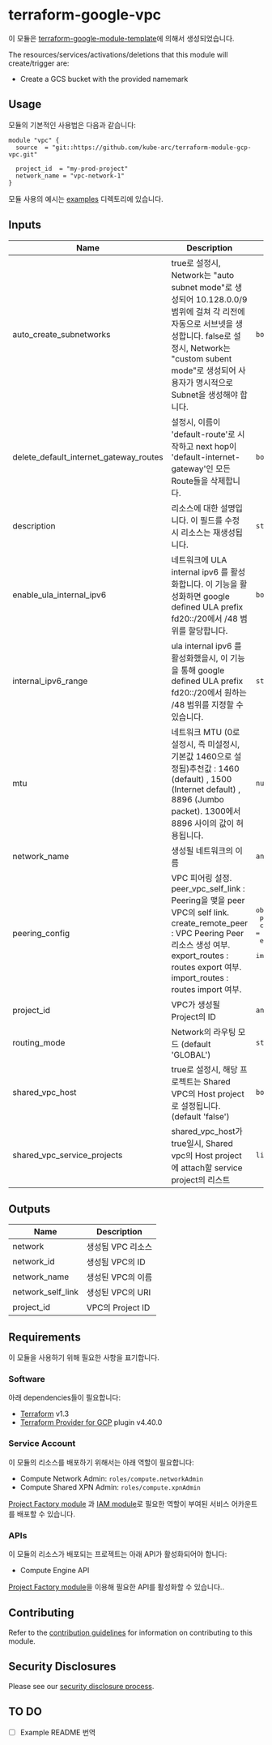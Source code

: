 # terraform-google-vpc

이 모듈은 [terraform-google-module-template](https://github.com/kube-arc/terraform-module-gcp-template)에 의해서 생성되었습니다. 

The resources/services/activations/deletions that this module will create/trigger are:

- Create a GCS bucket with the provided namemark

## Usage

모듈의 기본적인 사용법은 다음과 같습니다:

```hcl
module "vpc" {
  source  = "git::https://github.com/kube-arc/terraform-module-gcp-vpc.git"

  project_id  = "my-prod-project"
  network_name = "vpc-network-1"
}
```

모듈 사용의 예시는 [examples](./examples/) 디렉토리에 있습니다.

<!-- BEGINNING OF PRE-COMMIT-TERRAFORM DOCS HOOK -->
## Inputs

| Name | Description | Type | Default | Required |
|------|-------------|------|---------|:--------:|
| auto\_create\_subnetworks | true로 설정시, Network는 "auto subnet mode"로 생성되어 10.128.0.0/9 범위에 걸쳐 각 리전에 자동으로 서브넷을 생성합니다. false로 설정시, Network는 "custom subent mode"로 생성되어 사용자가 명시적으로 Subnet을 생성해야 합니다. | `bool` | `false` | no |
| delete\_default\_internet\_gateway\_routes | 설정시, 이름이 'default-route'로 시작하고 next hop이 'default-internet-gateway'인 모든 Route들을 삭제합니다. | `bool` | `false` | no |
| description | 리소스에 대한 설명입니다. 이 필드를 수정 시 리소스는 재생성됩니다. | `string` | `""` | no |
| enable\_ula\_internal\_ipv6 | 네트워크에 ULA internal ipv6 를 활성화합니다. 이 기능을 활성화하면 google defined ULA prefix fd20::/20에서 /48 범위를 할당합니다. | `bool` | `false` | no |
| internal\_ipv6\_range | ula internal ipv6 를 활성화했을시, 이 기능을 통해 google defined ULA prefix fd20::/20에서 원하는 /48 범위를 지정할 수 있습니다. | `string` | `""` | no |
| mtu | 네트워크 MTU (0로 설정시, 즉 미설정시, 기본값 1460으로 설정됨)추천값 : 1460 (default) , 1500 (Internet default) , 8896 (Jumbo packet). 1300에서 8896 사이의 값이 허용됩니다. | `number` | `0` | no |
| network\_name | 생성될 네트워크의 이름 | `any` | n/a | yes |
| peering\_config | VPC 피어링 설정. <br /> peer_vpc_self_link : Peering을 맺을 peer VPC의 self link.<br />create_remote_peer : VPC Peering Peer 리소스 생성 여부.<br /> export_routes : routes export 여부.<br /> import_routes : routes import 여부.| <pre>object({<br>    peer_vpc_self_link = string<br>    create_remote_peer = optional(bool, true)<br>    export_routes = optional(bool)<br>    import_routes = optional(bool) })</pre> | `null` | no |
| project\_id | VPC가 생성될 Project의 ID | `any` | n/a | yes |
| routing\_mode | Network의 라우팅 모드 (default 'GLOBAL') | `string` | `"GLOBAL"` | no |
| shared\_vpc\_host | true로 설정시, 해당 프로젝트는 Shared VPC의 Host project로 설정됩니다. (default 'false') | `bool` | `false` | no |
| shared\_vpc\_service\_projects | shared_vpc_host가 true일시, Shared vpc의 Host project에 attach할 service project의 리스트 | `list(string)` | `[]` | no |

## Outputs

| Name | Description |
|------|-------------|
| network | 생성됨 VPC 리소스 |
| network\_id | 생성됨 VPC의 ID |
| network\_name | 생성된 VPC의 이름 |
| network\_self\_link | 생성된 VPC의 URI |
| project\_id | VPC의 Project ID |

<!-- END OF PRE-COMMIT-TERRAFORM DOCS HOOK -->

## Requirements

이 모듈을 사용하기 위해 필요한 사항을 표기합니다.

### Software

아래 dependencies들이 필요합니다:

- [Terraform][terraform] v1.3
- [Terraform Provider for GCP][terraform-provider-gcp] plugin v4.40.0

### Service Account

이 모듈의 리소스를 배포하기 위해서는 아래 역할이 필요합니다:

- Compute Network Admin: `roles/compute.networkAdmin`
- Compute Shared XPN Admin: `roles/compute.xpnAdmin`

[Project Factory module][project-factory-module] 과
[IAM module][iam-module]로 필요한 역할이 부여된 서비스 어카운트를 배포할 수 있습니다.

### APIs

이 모듈의 리소스가 배포되는 프로젝트는 아래 API가 활성화되어야 합니다:

- Compute Engine API

[Project Factory module][project-factory-module]을 이용해 필요한 API를 활성화할 수 있습니다..

## Contributing

Refer to the [contribution guidelines](./CONTRIBUTING.md) for
information on contributing to this module.

[iam-module]: https://registry.terraform.io/modules/terraform-google-modules/iam/google
[project-factory-module]: https://registry.terraform.io/modules/terraform-google-modules/project-factory/google
[terraform-provider-gcp]: https://www.terraform.io/docs/providers/google/index.html
[terraform]: https://www.terraform.io/downloads.html

## Security Disclosures

Please see our [security disclosure process](./SECURITY.md).

## TO DO

- [ ] Example README 번역
